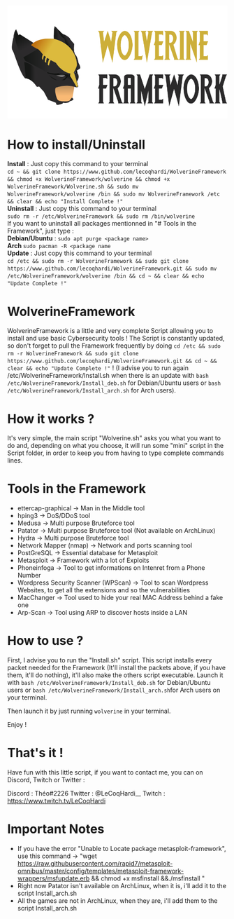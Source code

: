<img src="assets/Banner.png">

# How to install/Uninstall
<b>Install</b> : Just copy this command to your terminal<br>
`cd ~ && git clone https://www.github.com/lecoqhardi/WolverineFramework && chmod +x WolverineFramework/wolverine && chmod +x WolverineFramework/Wolverine.sh && sudo mv WolverineFramework/wolverine /bin && sudo mv WolverineFramework /etc && clear && echo "Install Complete !"`<br>
<b>Uninstall</b> : Just copy this command to your terminal<br>
`sudo rm -r /etc/WolverineFramework && sudo rm /bin/wolverine` <br>
If you want to uninstall all packages mentionned in "# Tools in the Framework", just type : <br>
<b>Debian/Ubuntu</b> : `sudo apt purge <package name>` <br>
<b> Arch </b>`sudo pacman -R <package name` <br>
<b>Update</b> : Just copy this command to your terminal <br>
`cd /etc && sudo rm -r WolverineFramework && sudo git clone https://www.github.com/lecoqhardi/WolverineFramework.git && sudo mv /etc/WolverineFramework/wolverine /bin && cd ~ && clear && echo "Update Complete !"`


# WolverineFramework

WolverineFramework is a little and very complete Script allowing you to install and use basic Cybersecurity tools ! The Script is constantly updated, so don't forget to pull the Framework frequently by doing `cd /etc && sudo rm -r WolverineFramework && sudo git clone https://www.github.com/lecoqhardi/WolverineFramework.git && cd ~ && clear && echo "Update Complete !"` !  (I advise you to run again /etc/WolverineFramework/Install.sh when there is an update with `bash /etc/WolverineFramework/Install_deb.sh` for Debian/Ubuntu users or `bash /etc/WolverineFramework/Install_arch.sh` for Arch users). 

# How it works ?

It's very simple, the main script "Wolverine.sh" asks you what you want to do and, depending on what you choose, it will run some "mini" script in the Script folder, in order to keep you from having to type complete commands lines.

# Tools in the Framework

  - ettercap-graphical → Man in the Middle tool
  - hping3 → DoS/DDoS tool
  - Medusa → Multi purpose Bruteforce tool
  - Patator → Multi purpose Bruteforce tool (Not available on ArchLinux)
  - Hydra → Multi purpose Bruteforce tool
  - Network Mapper (nmap) → Network and ports scanning tool
  - PostGreSQL → Essential database for Metasploit
  - Metasploit → Framework with a lot of Exploits
  - Phoneinfoga → Tool to get informations on Intenret from a Phone Number 
  - Wordpress Security Scanner (WPScan) → Tool to scan Wordpress Websites, to get all the extensions and so the vulnerabilities
  - MacChanger → Tool used to hide your real MAC Address behind a fake one
  - Arp-Scan → Tool using ARP to discover hosts inside a LAN

# How to use ?

First, I advise you to run the "Install.sh" script. This script installs every packet needed for the Framework (It'll install the packets above, if you have them, it'll do nothing), it'll also make the others script executable. Launch it with `bash /etc/WolverineFramework/Install_deb.sh` for Debian/Ubuntu users or `bash /etc/WolverineFramework/Install_arch.sh`for Arch users on your terminal.


Then launch it by just running `wolverine` in your terminal.

Enjoy !
 
# That's it !

Have fun with this little script, if you want to contact me, you can on Discord, Twitch or Twitter :

Discord : Théo#2226
Twitter : @LeCoqHardi__
Twitch : https://www.twitch.tv/LeCoqHardi

# Important Notes

- If you have the error "Unable to Locate package metasploit-framework", use this command -> "wget https://raw.githubusercontent.com/rapid7/metasploit-omnibus/master/config/templates/metasploit-framework-wrappers/msfupdate.erb && chmod +x msfinstall &&./msfinstall "
- Right now Patator isn't available on ArchLinux, when it is, i'll add it to the script Install_arch.sh
- All the games are not in ArchLinux, when they are, i'll add them to the script Install_arch.sh
